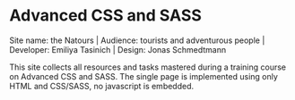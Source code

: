 # Advanced CSS and SASS

Site name: the Natours | 
Audience: tourists and adventurous people | 
Developer: Emiliya Tasinich | 
Design: Jonas Schmedtmann


This site collects all resources and tasks mastered during a training course on Advanced CSS and SASS.
The single page is implemented using only HTML and CSS/SASS, no javascript is embedded.
